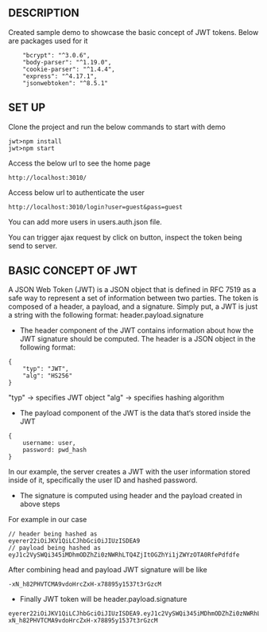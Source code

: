 ## DESCRIPTION

Created sample demo to showcase the basic concept of JWT tokens.
Below are packages used for it

```
    "bcrypt": "^3.0.6",
    "body-parser": "^1.19.0",
    "cookie-parser": "^1.4.4",
    "express": "^4.17.1",
    "jsonwebtoken": "^8.5.1"
```

## SET UP

Clone the project and run the below commands to start with demo

```
jwt>npm install
jwt>npm start
```

Access the below url to see the home page

```
http://localhost:3010/
```

Access below url to authenticate the user

```
http://localhost:3010/login?user=guest&pass=guest
```

You can add more users in users.auth.json file.

You can trigger ajax request by click on button, inspect the token being send to server.

## BASIC CONCEPT OF JWT

A JSON Web Token (JWT) is a JSON object that is defined in RFC 7519 as a safe way to represent a set of information between two parties. The token is composed of a header, a payload, and a signature.
Simply put, a JWT is just a string with the following format:
header.payload.signature

- The header component of the JWT contains information about how the JWT signature should be computed. The header is a JSON object in the following format:
```
{
    "typ": "JWT",
    "alg": "HS256"
}
```
"typ" -> specifies JWT object
"alg" -> specifies hashing algorithm

- The payload component of the JWT is the data that‘s stored inside the JWT 
```
{
    username: user,
    password: pwd_hash   
}
```
In our example, the server creates a JWT with the user information stored inside of it, specifically the user ID and hashed password.

- The signature is computed using header and the payload created in above steps

For example in our case
```
// header being hashed as
eyerer22iOiJKV1QiLCJhbGciOiJIUzISDEA9
// payload being hashed as
eyJ1c2VySWQi345iMDhmODZhZi0zNWRhLTQ4ZjItOGZhYi1jZWYzOTA0RfePdfdfe
```

After combining head and payload  JWT signature will be like
```
-xN_h82PHVTCMA9vdoHrcZxH-x78895y1537t3rGzcM
```

- Finally JWT token will be
header.payload.signature
```
eyerer22iOiJKV1QiLCJhbGciOiJIUzISDEA9.eyJ1c2VySWQi345iMDhmODZhZi0zNWRhLTQ4ZjItOGZhYi1jZWYzOTA0RfePdfdfe.-xN_h82PHVTCMA9vdoHrcZxH-x78895y1537t3rGzcM
```
